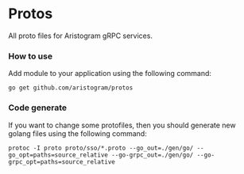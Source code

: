 # Protos
All proto files for Aristogram gRPC services.

### How to use

Add module to your application using the following command:
```shell
go get github.com/aristogram/protos
```

### Code generate

If you want to change some protofiles, then you should generate new golang files using the following command:
```shell
protoc -I proto proto/sso/*.proto --go_out=./gen/go/ --go_opt=paths=source_relative --go-grpc_out=./gen/go/ --go-grpc_opt=paths=source_relative
```
